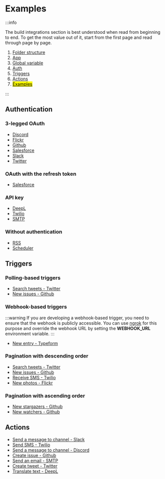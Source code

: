 # Examples

:::info

The build integrations section is best understood when read from beginning to end. To get the most value out of it, start from the first page and read through page by page.

1. [Folder structure](/build-integrations/folder-structure)
2. [App](/build-integrations/app)
3. [Global variable](/build-integrations/global-variable)
4. [Auth](/build-integrations/auth)
5. [Triggers](/build-integrations/triggers)
6. [Actions](/build-integrations/actions)
7. [<mark>Examples</mark>](/build-integrations/examples)

:::

## Authentication

### 3-legged OAuth

- [Discord](https://github.com/automatisch/automatisch/tree/main/packages/backend/src/apps/discord/auth/index.ts)
- [Flickr](https://github.com/automatisch/automatisch/tree/main/packages/backend/src/apps/flickr/auth/index.ts)
- [Github](https://github.com/automatisch/automatisch/tree/main/packages/backend/src/apps/github/auth/index.ts)
- [Salesforce](https://github.com/automatisch/automatisch/tree/main/packages/backend/src/apps/salesforce/auth/index.ts)
- [Slack](https://github.com/automatisch/automatisch/tree/main/packages/backend/src/apps/slack/auth/index.ts)
- [Twitter](https://github.com/automatisch/automatisch/tree/main/packages/backend/src/apps/twitter/auth/index.ts)

### OAuth with the refresh token

- [Salesforce](https://github.com/automatisch/automatisch/tree/main/packages/backend/src/apps/salesforce/auth/index.ts)

### API key

- [DeepL](https://github.com/automatisch/automatisch/tree/main/packages/backend/src/apps/deepl/auth/index.ts)
- [Twilio](https://github.com/automatisch/automatisch/tree/main/packages/backend/src/apps/twilio/auth/index.ts)
- [SMTP](https://github.com/automatisch/automatisch/tree/main/packages/backend/src/apps/smtp/auth/index.ts)

### Without authentication

- [RSS](https://github.com/automatisch/automatisch/tree/main/packages/backend/src/apps/rss/index.ts)
- [Scheduler](https://github.com/automatisch/automatisch/tree/main/packages/backend/src/apps/scheduler/index.ts)

## Triggers

### Polling-based triggers

- [Search tweets - Twitter](https://github.com/automatisch/automatisch/tree/main/packages/backend/src/apps/twitter/triggers/search-tweets/index.ts)
- [New issues - Github](https://github.com/automatisch/automatisch/tree/main/packages/backend/src/apps/github/triggers/new-issues/index.ts)

### Webhook-based triggers

:::warning
If you are developing a webhook-based trigger, you need to ensure that the webhook is publicly accessible. You can use [ngrok](https://ngrok.com) for this purpose and override the webhook URL by setting the **WEBHOOK_URL** environment variable.
:::

- [New entry - Typeform](https://github.com/automatisch/automatisch/tree/main/packages/backend/src/apps/typeform/triggers/new-entry/index.ts)

### Pagination with descending order

- [Search tweets - Twitter](https://github.com/automatisch/automatisch/tree/main/packages/backend/src/apps/twitter/triggers/search-tweets/index.ts)
- [New issues - Github](https://github.com/automatisch/automatisch/tree/main/packages/backend/src/apps/github/triggers/new-issues/index.ts)
- [Receive SMS - Twilio](https://github.com/automatisch/automatisch/tree/main/packages/backend/src/apps/twilio/triggers/receive-sms/index.ts)
- [New photos - Flickr](https://github.com/automatisch/automatisch/tree/main/packages/backend/src/apps/flickr/triggers/new-photos/index.ts)

### Pagination with ascending order

- [New stargazers - Github](https://github.com/automatisch/automatisch/tree/main/packages/backend/src/apps/github/triggers/new-stargazers/index.ts)
- [New watchers - Github](https://github.com/automatisch/automatisch/tree/main/packages/backend/src/apps/github/triggers/new-watchers/index.ts)

## Actions

- [Send a message to channel - Slack](https://github.com/automatisch/automatisch/tree/main/packages/backend/src/apps/slack/actions/send-a-message-to-channel/index.ts)
- [Send SMS - Twilio](https://github.com/automatisch/automatisch/tree/main/packages/backend/src/apps/twilio/actions/send-sms/index.ts)
- [Send a message to channel - Discord](https://github.com/automatisch/automatisch/tree/main/packages/backend/src/apps/discord/actions/send-message-to-channel/index.ts)
- [Create issue - Github](https://github.com/automatisch/automatisch/tree/main/packages/backend/src/apps/github/actions/create-issue/index.ts)
- [Send an email - SMTP](https://github.com/automatisch/automatisch/tree/main/packages/backend/src/apps/smtp/actions/send-email/index.ts)
- [Create tweet - Twitter](https://github.com/automatisch/automatisch/tree/main/packages/backend/src/apps/twitter/actions/create-tweet/index.ts)
- [Translate text - DeepL](https://github.com/automatisch/automatisch/tree/main/packages/backend/src/apps/deepl/actions/translate-text/index.ts)
